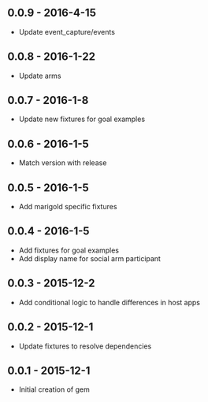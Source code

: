 ## 0.0.9 - 2016-4-15
* Update event_capture/events

## 0.0.8 - 2016-1-22
* Update arms

## 0.0.7 - 2016-1-8
* Update new fixtures for goal examples

## 0.0.6 - 2016-1-5
* Match version with release

## 0.0.5 - 2016-1-5
* Add marigold specific fixtures

## 0.0.4 - 2016-1-5
* Add fixtures for goal examples
* Add display name for social arm participant

## 0.0.3 - 2015-12-2
* Add conditional logic to handle differences in host apps

## 0.0.2 - 2015-12-1
* Update fixtures to resolve dependencies

## 0.0.1 - 2015-12-1
* Initial creation of gem
